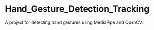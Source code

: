 # Hand_Gesture_Detection_Tracking
A project for detecting hand gestures using MediaPipe and OpenCV.
